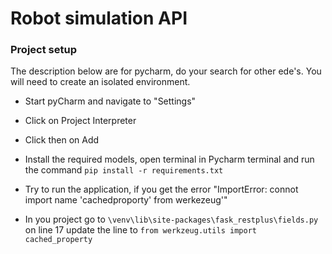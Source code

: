 # Robot simulation API
### Project setup
The description below are for pycharm, do your search for other ede's.
You will need to create an isolated environment. 
* Start pyCharm and navigate to  "Settings"
* Click on Project Interpreter
* Click then on Add
* Install the required models, open terminal in Pycharm terminal and run the command
``
pip install -r requirements.txt
``

* Try to run the application, if you get the error "ImportError: connot import name 'cachedproporty' from werkezeug'"
* In you project go to ``\venv\lib\site-packages\fask_restplus\fields.py`` on line 17 update the line to
``
from werkzeug.utils import cached_property
``
